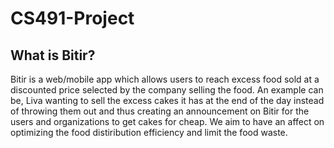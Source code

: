 # CS491-Project
## What is Bitir?
Bitir is a web/mobile app which allows users to reach excess food sold at a discounted price selected by the company selling the food. An example can be, Liva wanting to sell the excess cakes it has at the end of the day instead of throwing them out and thus creating an announcement on Bitir for the users and organizations to get cakes for cheap. We aim to have an affect on optimizing the food distiribution efficiency and limit the food waste. 

